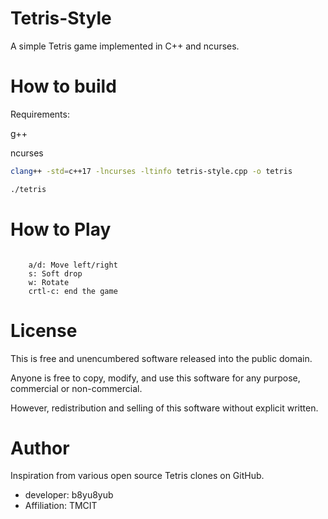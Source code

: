 # Tetris-Style
 
A simple Tetris game implemented in C++ and ncurses.
 
# How to build
 
Requirements:

g++

ncurses

```bash
clang++ -std=c++17 -lncurses -ltinfo tetris-style.cpp -o tetris

./tetris
```
 
# How to Play
 
```keyboad

    a/d: Move left/right
    s: Soft drop
    w: Rotate
    crtl-c: end the game

```
 
# License
 

This is free and unencumbered software released into the public domain. 

Anyone is free to copy, modify, and use this software for any purpose, 
commercial or non-commercial.

However, redistribution and selling of this software without explicit written.
 
# Author
 
 Inspiration from various open source Tetris clones on GitHub.

* developer: b8yu8yub 
* Affiliation: TMCIT
